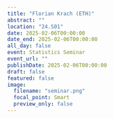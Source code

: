```yaml
---
title: "Florian Krach (ETH)"
abstract: ""
location: "24.S01"
date: 2025-02-06T00:00:00
date_end: 2025-02-06T00:00:00
all_day: false
event: Statistics Seminar
event_url: ""
publishDate: 2025-02-06T00:00:00
draft: false
featured: false
image:
  filename: "seminar.png"
  focal_point: Smart
  preview_only: false
---
```

